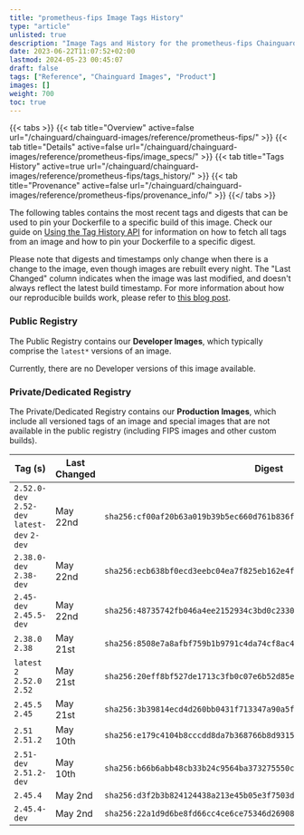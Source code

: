 ```yaml
---
title: "prometheus-fips Image Tags History"
type: "article"
unlisted: true
description: "Image Tags and History for the prometheus-fips Chainguard Image"
date: 2023-06-22T11:07:52+02:00
lastmod: 2024-05-23 00:45:07
draft: false
tags: ["Reference", "Chainguard Images", "Product"]
images: []
weight: 700
toc: true
---
```


{{< tabs >}}
{{< tab title="Overview" active=false url="/chainguard/chainguard-images/reference/prometheus-fips/" >}}
{{< tab title="Details" active=false url="/chainguard/chainguard-images/reference/prometheus-fips/image_specs/" >}}
{{< tab title="Tags History" active=true url="/chainguard/chainguard-images/reference/prometheus-fips/tags_history/" >}}
{{< tab title="Provenance" active=false url="/chainguard/chainguard-images/reference/prometheus-fips/provenance_info/" >}}
{{</ tabs >}}

The following tables contains the most recent tags and digests that can be used to pin your Dockerfile to a specific build of this image. Check our guide on [Using the Tag History API](/chainguard/chainguard-images/using-the-tag-history-api/) for information on how to fetch all tags from an image and how to pin your Dockerfile to a specific digest.

Please note that digests and timestamps only change when there is a change to the image, even though images are rebuilt every night. The "Last Changed" column indicates when the image was last modified, and doesn't always reflect the latest build timestamp. For more information about how our reproducible builds work, please refer to [this blog post](https://www.chainguard.dev/unchained/reproducing-chainguards-reproducible-image-builds).

### Public Registry
The Public Registry contains our **Developer Images**, which typically comprise the `latest*` versions of an image.

Currently, there are no Developer versions of this image available.

### Private/Dedicated Registry
The Private/Dedicated Registry contains our **Production Images**, which include all versioned tags of an image and special images that are not available in the public registry (including FIPS images and other custom builds).

| Tag (s)                                       | Last Changed | Digest                                                                    |
|-----------------------------------------------|--------------|---------------------------------------------------------------------------|
|  `2.52.0-dev` `2.52-dev` `latest-dev` `2-dev` | May 22nd     | `sha256:cf00af20b63a019b39b5ec660d761b836f33da0b5ad887c405b1820dcceade1c` |
|  `2.38.0-dev` `2.38-dev`                      | May 22nd     | `sha256:ecb638bf0ecd3eebc04ea7f825eb162e4f84bdf52026ed36c2e0d3d5171f5c19` |
|  `2.45-dev` `2.45.5-dev`                      | May 22nd     | `sha256:48735742fb046a4ee2152934c3bd0c2330afd3cd542bf27383666eaa0bc18436` |
|  `2.38.0` `2.38`                              | May 21st     | `sha256:8508e7a8afbf759b1b9791c4da74cf8ac4066793994ef07001e7e7aa6792d6b2` |
|  `latest` `2` `2.52.0` `2.52`                 | May 21st     | `sha256:20eff8bf527de1713c3fb0c07e6b52d85e9dc15edba56e6f6c45df389a73d105` |
|  `2.45.5` `2.45`                              | May 21st     | `sha256:3b39814ecd4d260bb0431f713347a90a5fcfbf1c7c7186a3815d43d84f19a257` |
|  `2.51` `2.51.2`                              | May 10th     | `sha256:e179c4104b8cccdd8da7b368766b8d9315e1fbf3b3ee73d78be95e784a140453` |
|  `2.51-dev` `2.51.2-dev`                      | May 10th     | `sha256:b66b6abb48cb33b24c9564ba373275550c0aa3dc7fbf6825774480009bc50390` |
|  `2.45.4`                                     | May 2nd      | `sha256:d3f2b3b824124438a213e45b05e3f7503d95752ca854cba3ca741f225e083e59` |
|  `2.45.4-dev`                                 | May 2nd      | `sha256:22a1d9d6be8fd66cc4ce6ce75346d269082ee05efbc428b380cc3173ed38738d` |

